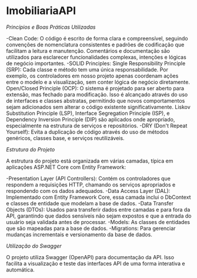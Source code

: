 # ImobiliariaAPI

*Princípios e Boas Práticas Utilizadas*

-Clean Code: O código é escrito de forma clara e compreensível, seguindo convenções de nomenclatura consistentes e padrões de codificação que facilitam a leitura e manutenção. Comentários e documentação são utilizados para esclarecer funcionalidades complexas, intenções e lógicas de negócio importantes.
-SOLID Principles:
Single Responsibility Principle (SRP): Cada classe e método tem uma única responsabilidade. Por exemplo, os controladores em nosso projeto apenas coordenam ações entre o modelo e a visualização, sem conter lógica de negócio diretamente.
Open/Closed Principle (OCP): O sistema é projetado para ser aberto para extensão, mas fechado para modificação. Isso é alcançado através do uso de interfaces e classes abstratas, permitindo que novos comportamentos sejam adicionados sem alterar o código existente significativamente.
Liskov Substitution Principle (LSP), Interface Segregation Principle (ISP), e Dependency Inversion Principle (DIP) são aplicados onde apropriado, especialmente na estrutura de serviços e repositórios.
-DRY (Don't Repeat Yourself): Evita a duplicação de código através do uso de métodos genéricos, classes base, e serviços reutilizáveis.


*Estrutura do Projeto*

A estrutura do projeto está organizada em várias camadas, típica em aplicações ASP.NET Core com Entity Framework:

-Presentation Layer (API Controllers): Contém os controladores que respondem a requisições HTTP, chamando os serviços apropriados e respondendo com os dados adequados.
-Data Access Layer (DAL): Implementado com Entity Framework Core, essa camada inclui o DbContext e classes de entidade que modelam a base de dados.
-Data Transfer Objects (DTOs): Usados para transferir dados entre camadas e para fora da API, garantindo que dados sensíveis não sejam expostos e que a entrada do usuário seja validada antes de processar.
-Models: As classes de entidades que são mapeadas para a base de dados.
-Migrations: Para gerenciar mudanças incrementais e versionamento da base de dados.

*Utilização do Swagger*

O projeto utiliza Swagger (OpenAPI) para documentação da API. Isso facilita a visualização e teste das interfaces API de uma forma interativa e automática.
